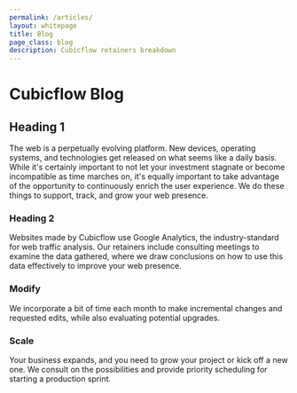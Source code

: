 ```yaml
---
permalink: /articles/
layout: whitepage
title: Blog
page_class: blog
description: Cubicflow retainers breakdown
---
```


# Cubicflow Blog

## Heading 1
The web is a perpetually evolving platform. New devices, operating systems, and technologies get released on what seems like a daily basis. While it's certainly important to not let your investment stagnate or become incompatible as time marches on, it's equally important to take advantage of the opportunity to continuously enrich the user experience. We do these things to support, track, and grow your web presence.

### Heading 2
Websites made by Cubicflow use Google Analytics, the industry-standard for web traffic analysis. Our retainers include consulting meetings to examine the data gathered, where we draw conclusions on how to use this data effectively to improve your web presence.

### Modify
We incorporate a bit of time each month to make incremental changes and requested edits, while also evaluating potential upgrades.

### Scale
Your business expands, and you need to grow your project or kick off a new one. We consult on the possibilities and provide priority scheduling for starting a production sprint.

